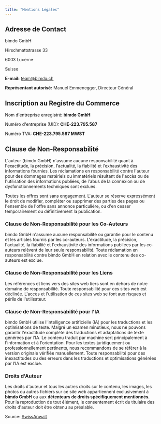 ```yaml
---
title: "Mentions Légales"
---
```


## Adresse de Contact
bimdo GmbH

Hirschmattstrasse 33

6003 Lucerne

Suisse

**E-mail:** team@bimdo.ch

**Représentant autorisé:** Manuel Emmenegger, Directeur Général

## Inscription au Registre du Commerce

Nom d'entreprise enregistré: **bimdo GmbH**

Numéro d'entreprise (UID): **CHE-223.795.587**

Numéro TVA: **CHE-223.795.587 MWST**

## Clause de Non-Responsabilité

L'auteur (bimdo GmbH) n'assume aucune responsabilité quant à l'exactitude, la précision, l'actualité, la fiabilité et l'exhaustivité des informations fournies.
Les réclamations en responsabilité contre l'auteur pour des dommages matériels ou immatériels résultant de l'accès ou de l'utilisation des informations publiées, de l'abus de la connexion ou de dysfonctionnements techniques sont exclues.

Toutes les offres sont sans engagement. L'auteur se réserve expressément le droit de modifier, compléter ou supprimer des parties des pages ou l'ensemble de l'offre sans annonce particulière, ou d'en cesser temporairement ou définitivement la publication.

### Clause de Non-Responsabilité pour les Co-Auteurs

bimdo GmbH n'assume aucune responsabilité ou garantie pour le contenu et les articles fournis par les co-auteurs. L'exactitude, la précision, l'actualité, la fiabilité et l'exhaustivité des informations publiées par les co-auteurs relèvent de leur seule responsabilité. Toute réclamation en responsabilité contre bimdo GmbH en relation avec le contenu des co-auteurs est exclue.

### Clause de Non-Responsabilité pour les Liens

Les références et liens vers des sites web tiers sont en dehors de notre domaine de responsabilité. Toute responsabilité pour ces sites web est déclinée. L'accès et l'utilisation de ces sites web se font aux risques et périls de l'utilisateur.

### Clause de Non-Responsabilité pour l'IA

bimdo GmbH utilise l'intelligence artificielle (IA) pour les traductions et les optimisations de texte. Malgré un examen minutieux, nous ne pouvons garantir l'exactitude complète des traductions et adaptations de texte générées par l'IA. Le contenu traduit par machine sert principalement à l'information et à l'orientation. Pour les textes juridiquement ou professionnellement pertinents, nous recommandons de se référer à la version originale vérifiée manuellement. Toute responsabilité pour des inexactitudes ou des erreurs dans les traductions et optimisations générées par l'IA est exclue.

### Droits d'Auteur

Les droits d'auteur et tous les autres droits sur le contenu, les images, les photos ou autres fichiers sur ce site web appartiennent exclusivement à **bimdo GmbH** ou aux **détenteurs de droits spécifiquement mentionnés**. Pour la reproduction de tout élément, le consentement écrit du titulaire des droits d'auteur doit être obtenu au préalable.

Source: [SwissAnwalt](https://www.swissanwalt.ch/) 